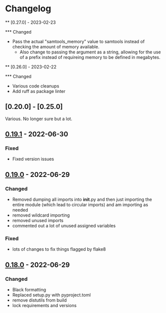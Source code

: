 # Changelog

** [0.27.0] - 2023-02-23

*** Changed

- Pass the actual "samtools_memory" value to samtools instead of checking the amount of memory available.
  - Also change to passing the argument as a string, allowing for the use of a prefix instead of requireing memory to be
  defined in megabytes.

** [0.26.0] - 2023-02-22

*** Changed

- Various code cleanups
- Add ruff as package linter

## [0.20.0] - [0.25.0]

Various. No longer sure but a lot.

## [0.19.1] - 2022-06-30

### Fixed

- Fixed version issues

## [0.19.0] - 2022-06-29

### Changed

- Removed dumping all imports into __init__.py and then just importing the entire module (which lead to circular imports) and am importing as needed
- removed wildcard importing
- removed unused imports
- commented out a lot of unused assigned variables

### Fixed

- lots of changes to fix things flagged by flake8


## [0.18.0] - 2022-06-29


### Changed

- Black formatting
- Replaced setup.py with pyproject.toml
- remove distutils from build
- lock requirements and versions

[0.27.1]: https://github.com/olivierlacan/keep-a-changelog/releases/tag/0.27.0
[0.19.1]: https://github.com/olivierlacan/keep-a-changelog/releases/tag/0.19.0..0.19.1
[0.19.0]: https://github.com/olivierlacan/keep-a-changelog/releases/tag/0.18.0..0.19.0
[0.18.0]: https://github.com/olivierlacan/keep-a-changelog/releases/tag/0.18.0